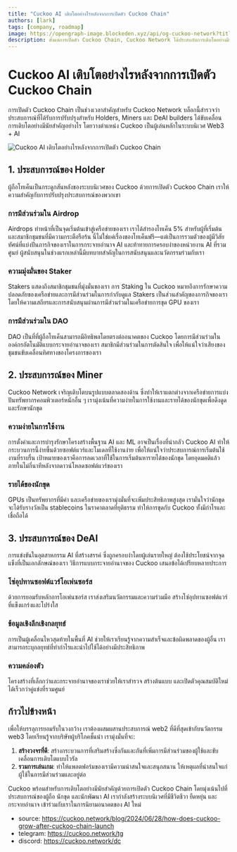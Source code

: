 ```yaml
---
title: "Cuckoo AI เติบโตอย่างไรหลังจากการเปิดตัว Cuckoo Chain"
authors: [lark]
tags: [company, roadmap]
image: https://opengraph-image.blockeden.xyz/api/og-cuckoo-network?title=cuckoo-ai%20เติบโตอย่างไรหลังจากการเปิดตัว%20Cuckoo%20Chain
description: ตั้งแต่การเปิดตัว Cuckoo Chain, Cuckoo Network ได้ประสบกับการเติบโตอย่างมีนัยสำคัญ บล็อกนี้สำรวจประสบการณ์ที่ได้รับการปรับปรุงของ Holder, Miner และ DeAI builder ที่ขับเคลื่อนการเปลี่ยนแปลงนี้
---
```


# Cuckoo AI เติบโตอย่างไรหลังจากการเปิดตัว Cuckoo Chain

การเปิดตัว Cuckoo Chain เป็นช่วงเวลาสำคัญสำหรับ Cuckoo Network บล็อกนี้สำรวจว่าประสบการณ์ที่ได้รับการปรับปรุงสำหรับ Holders, Miners และ DeAI builders ได้ขับเคลื่อนการเติบโตอย่างมีนัยสำคัญอย่างไร โดยวางตำแหน่ง Cuckoo เป็นผู้เล่นหลักในระบบนิเวศ Web3 + AI

![Cuckoo AI เติบโตอย่างไรหลังจากการเปิดตัว Cuckoo Chain](https://cuckoo-network.b-cdn.net/how-does-cuckoo-grow-after-cuckoo-chain-launch.webp "Cuckoo AI เติบโตอย่างไรหลังจากการเปิดตัว Cuckoo Chain")

## 1. ประสบการณ์ของ Holder

ผู้ถือโทเค็นเป็นกระดูกสันหลังของระบบนิเวศของ Cuckoo ด้วยการเปิดตัว Cuckoo Chain เราให้ความสำคัญกับการปรับปรุงประสบการณ์ของพวกเขา

### การมีส่วนร่วมใน Airdrop

Airdrops ทำหน้าที่เป็นจุดเริ่มต้นเข้าสู่เครือข่ายของเรา เราได้สำรองโทเค็น 5% สำหรับผู้ที่เริ่มต้นและสมาชิกชุมชนที่มีความกระตือรือร้น นี่ไม่ใช่แค่เรื่องของโทเค็นฟรี—แต่เป็นการรวมตัวของผู้มีวิสัยทัศน์ที่แบ่งปันภารกิจของเราในการกระจายอำนาจ AI และท้าทายการครอบงำของหน่วยงาน AI ที่รวมศูนย์ ผู้สนับสนุนในช่วงแรกเหล่านี้มีบทบาทสำคัญในการสนับสนุนและนวัตกรรมร่วมกับเรา

### ความมุ่งมั่นของ Staker

Stakers แสดงถึงสมาชิกชุมชนที่มุ่งมั่นของเรา การ Staking ใน Cuckoo หมายถึงการรักษาความปลอดภัยของเครือข่ายและการมีส่วนร่วมในการกำกับดูแล Stakers เป็นส่วนสำคัญของภารกิจของเรา โดยให้ความเสถียรและการสนับสนุนผ่านการมีส่วนร่วมในเครือข่ายการขุด GPU ของเรา

### การมีส่วนร่วมใน DAO

DAO เป็นที่ที่ผู้ถือโทเค็นสามารถมีอิทธิพลโดยตรงต่ออนาคตของ Cuckoo โดยการมีส่วนร่วมในองค์กรอัตโนมัติแบบกระจายอำนาจของเรา สมาชิกมีส่วนร่วมในการตัดสินใจ เพื่อให้แน่ใจว่าเสียงของชุมชนขับเคลื่อนทิศทางของโครงการของเรา

## 2. ประสบการณ์ของ Miner

Cuckoo Network เจริญเติบโตบนรูปแบบตลาดสองด้าน ซึ่งทำให้เราแตกต่างจากเครือข่ายการแบ่งปันทรัพยากรคอมพิวเตอร์หนักอื่น ๆ เรามุ่งเน้นที่ความง่ายในการใช้งานและรายได้ของนักขุดเพื่อดึงดูดและรักษานักขุด

### ความง่ายในการใช้งาน

การตั้งค่าและการบำรุงรักษาโครงสร้างพื้นฐาน AI และ ML อาจเป็นเรื่องที่น่ากลัว Cuckoo AI ทำให้กระบวนการนี้ง่ายขึ้นด้วยซอฟต์แวร์และโมเดลที่ใช้งานง่าย เพื่อให้แน่ใจว่าประสบการณ์การเริ่มต้นใช้งานที่ราบรื่น เป้าหมายของเราคือการลดเวลาที่ใช้ในการเริ่มต้นหารายได้ของนักขุด โดยอุดมคติแล้วภายในไม่กี่นาทีหลังจากดาวน์โหลดซอฟต์แวร์ของเรา

### รายได้ของนักขุด

GPUs เป็นทรัพยากรที่มีค่า และเครือข่ายของเรามุ่งมั่นที่จะเพิ่มประสิทธิภาพสูงสุด เรามั่นใจว่านักขุดจะได้รับรางวัลเป็น stablecoins ในราคาตลาดที่ยุติธรรม ทำให้การขุดกับ Cuckoo ทั้งมีกำไรและเชื่อถือได้

## 3. ประสบการณ์ของ DeAI

การแข่งขันในอุตสาหกรรม AI ที่สร้างสรรค์ ซึ่งถูกครอบงำโดยผู้เล่นรายใหญ่ ต้องใช้ประโยชน์จากจุดแข็งที่เป็นเอกลักษณ์ของเรา วิธีการแบบกระจายอำนาจของ Cuckoo เสนอข้อได้เปรียบหลายประการ

### โซ่อุปทานซอฟต์แวร์โอเพ่นซอร์ส

ด้วยการยอมรับหลักการโอเพ่นซอร์ส เราส่งเสริมนวัตกรรมและความร่วมมือ สร้างโซ่อุปทานซอฟต์แวร์ที่แข็งแกร่งและโปร่งใส

### ข้อมูลเชิงลึกเชิงกลยุทธ์

การเป็นผู้เคลื่อนไหวสุดท้ายในพื้นที่ AI ช่วยให้เราเรียนรู้จากความสำเร็จและข้อผิดพลาดของผู้อื่น เราสามารถระบุกลยุทธ์ที่ทำกำไรและนำไปใช้ได้อย่างมีประสิทธิภาพ

### ความคล่องตัว

โครงสร้างที่เล็กกว่าและกระจายอำนาจของเราช่วยให้เราสำรวจ สร้างต้นแบบ และเปิดตัวคุณสมบัติใหม่ได้เร็วกว่าคู่แข่งที่รวมศูนย์

## ก้าวไปข้างหน้า

เพื่อให้บรรลุการยอมรับในวงกว้าง เราต้องผสมผสานประสบการณ์ web2 ที่ดีที่สุดเข้ากับนวัตกรรม web3 โดยเรียนรู้จากบริษัทผู้บริโภคชั้นนำ เรามุ่งมั่นที่จะ:

1. **สร้างวงจรที่ดี**: สร้างกระบวนการที่เสริมสร้างซึ่งกันและกันที่เพิ่มการมีส่วนร่วมของผู้ใช้และขับเคลื่อนการเติบโตแบบไวรัล
2. **รวมการเล่นเกม**: ทำให้แพลตฟอร์มของเรามีความน่าสนใจและสนุกสนาน ให้เหตุผลที่น่าสนใจแก่ผู้ใช้ในการมีส่วนร่วมและอยู่ต่อ

Cuckoo พร้อมสำหรับการเติบโตอย่างมีนัยสำคัญด้วยการเปิดตัว Cuckoo Chain โดยมุ่งเน้นไปที่ประสบการณ์ของผู้ถือ นักขุด และนักพัฒนา AI เรากำลังสร้างระบบนิเวศที่มีชีวิตชีวา ยืดหยุ่น และกระจายอำนาจ เข้าร่วมกับเราในการนิยามอนาคตของ AI ใหม่

- source: https://cuckoo.network/blog/2024/06/28/how-does-cuckoo-grow-after-cuckoo-chain-launch
- telegram: https://cuckoo.network/tg
- discord: https://cuckoo.network/dc
